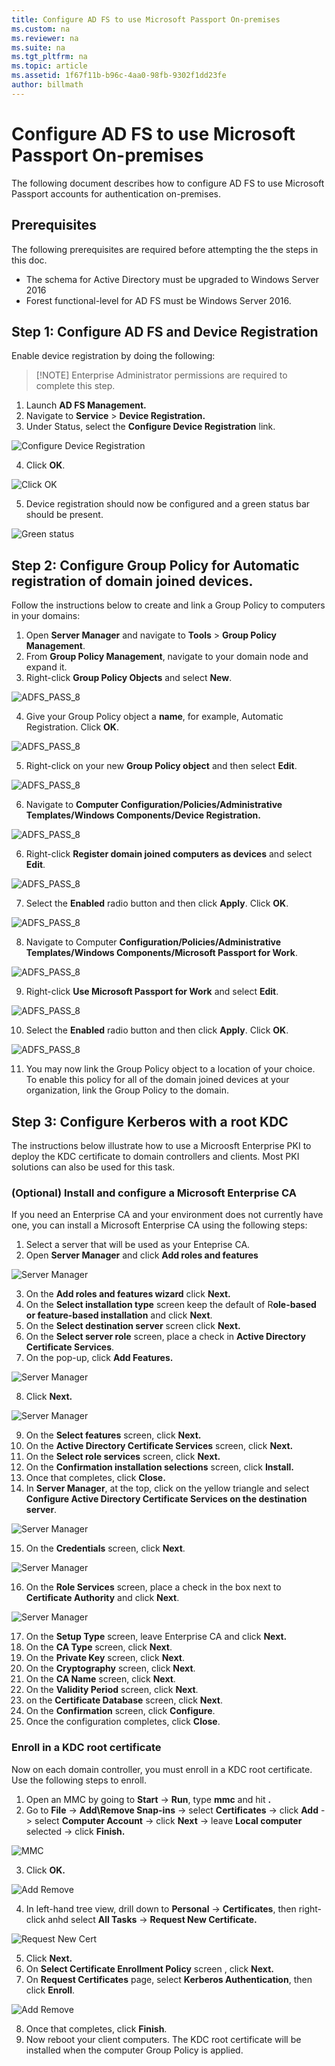 ```yaml
---
title: Configure AD FS to use Microsoft Passport On-premises
ms.custom: na
ms.reviewer: na
ms.suite: na
ms.tgt_pltfrm: na
ms.topic: article
ms.assetid: 1f67f11b-b96c-4aa0-98fb-9302f1dd23fe
author: billmath
---
```

# Configure AD FS to use Microsoft Passport On-premises

  
  
    
The following document describes how to configure AD FS to use Microsoft Passport accounts for authentication on-premises.

## Prerequisites
The following prerequisites are required before attempting the the steps in this doc.

* The schema for Active Directory must be upgraded to Windows Server 2016
* Forest functional-level for AD FS must be Windows Server 2016.
## Step 1:  Configure AD FS and Device Registration 
Enable device registration by doing the following:

>[!NOTE] Enterprise Administrator permissions are required to complete this step.

1. Launch **AD FS Management.**
2. Navigate to **Service** > **Device Registration.**
3. Under Status, select the **Configure Device Registration** link. 

![Configure Device Registration](/Image/ADFS_PASS_1.png)

4. Click **OK**.

![Click OK](/Image/ADFS_PASS_2.png)

5. Device registration should now  be configured and a green status bar should be present.

![Green status](/Image/ADFS_PASS_3.png)

## Step 2:  Configure Group Policy for Automatic registration of domain joined devices.
 Follow the instructions below to create and link a Group Policy to computers in your domains:
1.	Open **Server Manager** and navigate to **Tools** > **Group Policy Management**. 
2.	From **Group Policy Management**, navigate to your domain node and expand it.
3.	Right-click **Group Policy Objects** and select **New**. 

![ADFS_PASS_8](/Image/ADFS_PASS_4.png)

4. Give your Group Policy object a **name**, for example, Automatic Registration. Click **OK**. 

![ADFS_PASS_8](/Image/ADFS_PASS_5.png)

5.	Right-click on your new **Group Policy object** and then select **Edit**. 

![ADFS_PASS_8](/Image/ADFS_PASS_6.png)

6.	Navigate to **Computer Configuration/Policies/Administrative Templates/Windows Components/Device Registration.** 

![ADFS_PASS_8](/Image/ADFS_PASS_7.png)

6.	Right-click **Register domain joined computers as devices** and select **Edit**.

![ADFS_PASS_8](/Image/ADFS_PASS_8.png)

7.	Select the **Enabled** radio button and then click **Apply**. Click **OK**.

![ADFS_PASS_8](/Image/ADFS_PASS_9.png)

8.	Navigate to Computer **Configuration/Policies/Administrative Templates/Windows Components/Microsoft Passport for Work**.

![ADFS_PASS_8](/Image/ADFS_PASS_10.png)

9.	Right-click **Use Microsoft Passport for Work** and select **Edit**.

![ADFS_PASS_8](/Image/ADFS_PASS_11.png)

10.	Select the **Enabled** radio button and then click **Apply**. Click **OK**.

![ADFS_PASS_8](/Image/ADFS_PASS_12.png)


11.	You may now link the Group Policy object to a location of your choice. To enable this policy for all of the domain joined devices at your organization, link the Group Policy to the domain. 


## Step 3:  Configure Kerberos with a root KDC 
The instructions below illustrate how to use a Microosft Enterprise PKI to deploy the KDC certificate to domain controllers and clients. Most PKI solutions can also be used for this task.
### (Optional) Install and configure a Microsoft Enterprise CA
If you need an Enterprise CA and your environment does not currently have one, you can install a Microsoft Enterprise CA using the following steps:

1.  Select a server that will be used as your Enteprise CA.
2.  Open **Server Manager** and click **Add roles and features**

![Server Manager](/Image/ADFS_PASS_13.png)

3.  On the **Add roles and features wizard** click **Next.**
4.  On the **Select installation type** screen keep the default of R**ole-based or feature-based installation** and click **Next**.
5.  On the **Select destination server** screen click **Next.**
6.  On the **Select server role** screen, place a check in **Active Directory Certificate Services**.
7. On the pop-up, click **Add Features.**

![Server Manager](/Image/ADFS_PASS_14.png)

8. Click **Next.**

![Server Manager](/Image/ADFS_PASS_15.png)

9. On the **Select features** screen, click **Next.**
10. On the **Active Directory Certificate Services** screen, click **Next.**
11. On the **Select role services** screen, click **Next.**
12. On the **Confirmation installation selections** screen, click **Install.**
13.  Once that completes, click **Close.**
14.  In **Server Manager**, at the top, click on the yellow triangle and select **Configure Active Directory Certificate Services on the destination server**.

![Server Manager](/Image/ADFS_PASS_16.png)

15.  On the **Credentials** screen, click **Next**.

![Server Manager](/Image/ADFS_PASS_17.png)

16.  On the **Role Services** screen, place a check in the box next to **Certificate Authority** and click **Next**.

![Server Manager](/Image/ADFS_PASS_18.png)

17. On the **Setup Type** screen, leave Enterprise CA and click **Next.**
18.  On the **CA Type** screen, click **Next**.
19.  On the **Private Key** screen, click **Next**.
20.  On the **Cryptography** screen, click **Next**.
21.  On the **CA Name** screen, click **Next**.
22. On the **Validity Period** screen, click **Next**.
23. on the **Certificate Database** screen, click **Next**.
24. On the **Confirmation** screen, click **Configure**.
25.  Once the configuration completes, click **Close**.

### Enroll in a KDC root certificate
Now on each domain controller, you must enroll in a KDC root certificate.  Use the following steps to enroll.

1.  Open an MMC by going to **Start** -> **Run**, type **mmc** and hit **.**
2.  Go to **File** -> **Add\Remove Snap-ins** -> select **Certificates** -> click **Add** -> select **Computer Account** -> click **Next** -> leave **Local computer** selected -> click **Finish.**

![MMC](/Image/ADFS_PASS_19.png)

3.  Click **OK.**

![Add Remove](/Image/ADFS_PASS_20.png)

4.  In left-hand tree view, drill down to **Personal** -> **Certificates**, then right-click anhd select **All Tasks** -> **Request New Certificate.** 

![Request New Cert](/Image/ADFS_PASS_21.png)

5.  Click **Next.**
6.  On **Select Certificate Enrollment Policy** screen , click **Next.**
7.  On **Request Certificates** page, select **Kerberos Authentication**, then click **Enroll**.

![Add Remove](/Image/ADFS_PASS_22.png)

8.  Once that completes, click **Finish**.
8.  Now reboot your client computers. The KDC root certificate will be installed when the computer Group Policy is applied.



